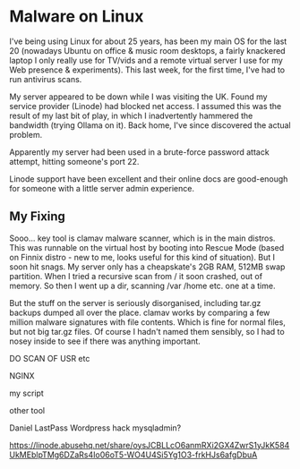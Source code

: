 # Malware on Linux

I've being using Linux for about 25 years, has been my main OS for the last 20 (nowadays Ubuntu on office & music room desktops, a fairly knackered laptop I only really use for TV/vids and a remote virtual server I use for my Web presence & experiments). This last week, for the first time, I've had to run antivirus scans.

My server appeared to be down while I was visiting the UK. Found my service provider (Linode) had blocked net access. I assumed this was the result of my last bit of play, in which I inadvertently hammered the bandwidth (trying Ollama on it). Back home, I've since discovered the actual problem.

Apparently my server had been used in a brute-force password attack attempt, hitting someone's port 22.

Linode support have been excellent and their online docs are good-enough for someone with a little server admin experience.

## My Fixing

Sooo... key tool is clamav malware scanner, which is in the main distros. This was runnable on the virtual host by booting into Rescue Mode (based on Finnix distro - new to me, looks useful for this kind of situation). But I soon hit snags. My server only has a cheapskate's 2GB RAM, 512MB swap partition. When I tried a recursive scan from / it soon crashed, out of memory. So then I went up a dir, scanning /var /home etc. one at a time.

But the stuff on the server is seriously disorganised, including tar.gz backups dumped all over the place. clamav works by comparing a few million malware signatures with file contents. Which is fine for normal files, but not big tar.gz files. Of course I hadn't named them sensibly, so I had to nosey inside to see if there was anything important.

DO SCAN OF USR etc

NGINX

my script

other tool

Daniel LastPass
Wordpress hack mysqladmin?

https://linode.abusehq.net/share/oysJCBLLcO6anmRXi2GX4ZwrS1yJkK584UkMEblpTMg6DZaRs4Io06oT5-WO4U4Si5Yg1O3-frkHJs6afgDbuA

